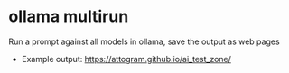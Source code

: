 # ollama multirun

Run a prompt against all models in ollama, save the output as web pages

* Example output: https://attogram.github.io/ai_test_zone/
